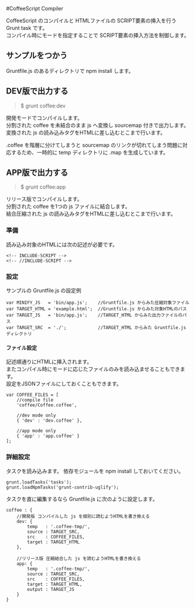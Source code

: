#CoffeeScript Compiler


CoffeeScript のコンパイルと HTMLファイルの SCRIPT要素の挿入を行う Grunt task です。  
コンパイル時にモードを指定することで SCRIPT要素の挿入方法を制御します。

## サンプルをつかう

Gruntfile.js のあるディレクトリで npm install します。

## DEV版で出力する

>$ grunt coffee:dev

開発モードでコンパイルします。  
分割された coffee を未結合のまま js へ変換し sourcemap 付きで出力します。
変換された js の読み込みタグをHTMLに差し込むとこまで行います。

.coffee を階層に分けてしまうと sourcemap のリンクが切れてしまう問題に対応するため、一時的に temp ディレクトリに .map を生成しています。


## APP版で出力する

>$ grunt coffee:app

リリース版でコンパイルします。  
分割された coffee を1つの js ファイルに結合します。  
結合圧縮された js の読み込みタグをHTMLに差し込むとこまで行います。


### 準備

読み込み対象のHTMLには次の記述が必要です。

    <!-- INCLUDE-SCRIPT -->
    <!-- //INCLUDE-SCRIPT -->

### 設定

サンプルの Gruntfile.js の設定例

    var MINIFY_JS   = 'bin/app.js';    //Gruntfile.js からみた圧縮対象ファイル
    var TARGET_HTML = 'example.html';  //Gruntfile.js からみた対象HTMLのパス
    var TARGET_JS   = 'bin/app.js';    //TARGET_HTML からみた出力ファイルのパス
    var TARGET_SRC  = './';            //TARGET_HTML からみた Gruntfile.js ディレクトリ


#### ファイル設定

記述順通りにHTMLに挿入されます。  
またコンパイル時にモードに応じたファイルのみを読み込ませることもできます。  
設定をJSONファイルにしておくこともできます。

    var COFFEE_FILES = [
        //compile file
        'coffee/Coffee.coffee',
    
        //dev mode only
        { 'dev' : 'dev.coffee' },
    
        //app mode only
        { 'app' : 'app.coffee' }
    ];

### 詳細設定

タスクを読み込みます。
依存モジュールを npm install しておいてください。

    grunt.loadTasks('tasks');
    grunt.loadNpmTasks('grunt-contrib-uglify');

タスクを直に編集するなら Gruntfile.js に次のように設定します。

    coffee : {
        //開発版 コンパイルした js を個別に読むようHTMLを書き換える
        dev: {
            temp   : '.coffee-tmp/',
            source : TARGET_SRC,
            src    : COFFEE_FILES,
            target : TARGET_HTML
        },

        //リリース版 圧縮結合した js を読むようHTMLを書き換える
        app: {
            temp   : '.coffee-tmp/',
            source : TARGET_SRC,
            src    : COFFEE_FILES,
            target : TARGET_HTML,
            output : TARGET_JS
        }
    }

